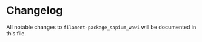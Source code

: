 # Changelog

All notable changes to `filament-package_sapium_wawi` will be documented in this file.
